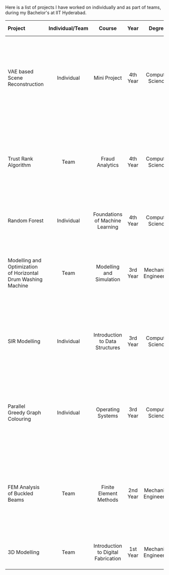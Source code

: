 Here is a list of projects I have worked on individually and as part of teams, during my Bachelor's at IIT Hyderabad.

| Project | Individual/Team | Course | Year | Degree | Code Language | Description |
| :--- | :---: | :---: | :---: | :---: | :---: |  :--- |
|VAE based Scene Reconstruction | Individual | Mini Project | 4th Year | Computer Science | Python | Variational Autoencoder based Latent space interpolation to construct intermittent-weather scenery images for supporting Autonomous driving database. |
|Trust Rank Algorithm | Team | Fraud Analytics | 4th Year | Computer Science | Python | An iterative algorithm that gives the probability of a web page being spam based on an important observation - that good web pages rarely point to bad ones. |
|Random Forest | Individual | Foundations of Machine Learning | 4th Year | Computer Science | Python | Random Forest from Scratch performed on Spam classifier Data. |
|Modelling and Optimization of Horizontal Drum Washing Machine | Team | Modelling and Simulation | 3rd Year | Mechanical Engineering | MATLAB | Optimization (via Genetic Algorithm) of spring-damper system parameters in a rotating washing machine to reduce vibrations. |
|SIR Modelling | Individual | Introduction to Data Structures | 3rd Year | Computer Science | C | COVID Disease spread analysis of a population (interconnected graph) modelled via Susceptible-Infected-Recovered Model. |
|Parallel Greedy Graph Colouring | Individual | Operating Systems | 3rd Year | Computer Science | C++ | Using the power of Parallel computing to power a greedy algorithm to compute a suitable solution to Graph Colouring Problem |
|FEM Analysis of Buckled Beams | Team | Finite Element Methods | 2nd Year |Mechanical Engineering | MATLAB | Numerical analysis of buckling is performed using Finite Element Method technique. The solution is compared with the exact analytical solution. |
|3D Modelling | Team | Introduction to Digital Fabrication | 1st Year | Mechanical Engineering | STL | 3D Modelling of claw shape using Solid Edge framework. |


